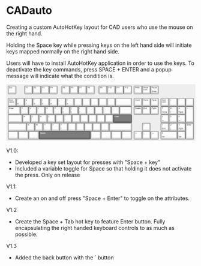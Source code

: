 # CADauto
Creating a custom AutoHotKey layout for CAD users who use the mouse on the right hand.

Holding the Space key while pressing keys on the left hand side will initiate keys mapped normally on the right hand side.

Users will have to install AutoHotKey application in order to use the keys. To deactivate the key commands, press SPACE + ENTER and a popup message will indicate what the condition is.

![alt text](https://github.com/robostrike/CADauto/blob/main/keyboard-layout.png?raw=true)

V1.0:
- Developed a key set layout for presses with "Space + key"
- Included a variable toggle for Space so that holding it does not activate the press. Only on release

V1.1:
- Create an on and off press "Space + Enter" to toggle on the attributes.

V1.2
- Create the Space + Tab hot key to feature Enter button. Fully encapsulating the right handed keyboard controls to as much as possible.

V1.3
- Added the back button with the ` button
